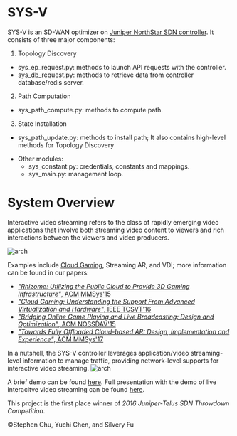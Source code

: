 SYS-V
==

SYS-V is an SD-WAN optimizer on [Juniper NorthStar SDN controller](http://www.juniper.net/us/en/products-services/sdn/northstar-network-controller/). It consists of three major components:

1. Topology Discovery
  * sys_ep_request.py: methods to launch API requests with the controller.
  * sys_db_request.py: methods to retrieve data from controller database/redis server.

2. Path Computation
  * sys_path_compute.py: methods to compute path.

3. State Installation
  * sys_path_update.py: methods to install path; It also contains high-level methods for Topology Discovery

+ Other modules:
  * sys_constant.py: credentials, constants and mappings.
  * sys_main.py: management loop.

System Overview
==

Interactive video streaming refers to the class of rapidly emerging video applications that involve both streaming video content to viewers and rich interactions between the viewers and video producers.

![arch](https://i.imgur.com/AKNX002.jpg)

Examples include [Cloud Gaming](https://en.wikipedia.org/wiki/Cloud_gaming), Streaming AR, and VDI; more information can be found in our papers:

- [*"Rhizome: Utilizing the Public Cloud to Provide 3D Gaming Infrastructure"*, ACM MMSys'15](https://dl.acm.org/citation.cfm?id=2713190)
- [*"Cloud Gaming: Understanding the Support From Advanced Virtualization and Hardware"*, IEEE TCSVT'16](https://dl.acm.org/citation.cfm?id=3084012)
- [*"Bridging Online Game Playing and Live Broadcasting: Design and Optimization"*, ACM NOSSDAV'15](https://dl.acm.org/citation.cfm?id=2736089)
- [*"Towards Fully Offloaded Cloud-based AR: Design, Implementation and Experience"*, ACM MMSys'17](https://dl.acm.org/citation.cfm?id=3084012)

In a nutshell, the SYS-V controller leverages application/video streaming-level information to manage traffic, providing network-level supports for interactive video streaming.
![arch](https://i.imgur.com/xVw6o9w.jpg?1)

A brief demo can be found [here](https://www.youtube.com/watch?v=oBlFaZwybxc). Full presentation with the demo of live interacitve video streaming can be found [here](https://www.youtube.com/watch?v=R5Lqi7P6URU).

This project is the first place winner of *2016 Juniper-Telus SDN Throwdown Competition*. 

&copy;Stephen Chu, Yuchi Chen, and Silvery Fu


